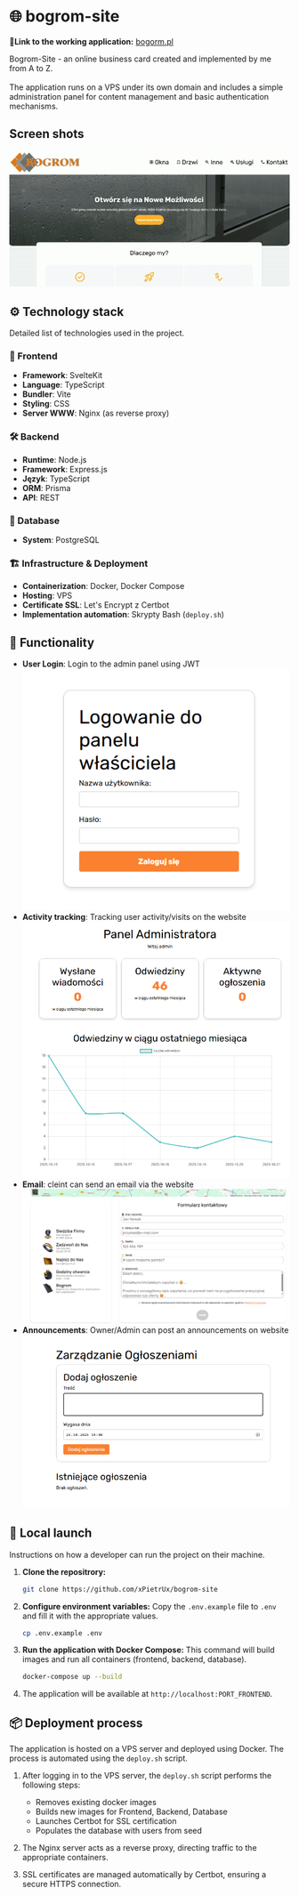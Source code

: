 # 🌐 bogrom-site

**🔗Link to the working application:** [bogorm.pl](https://bogrom.pl)

Bogrom-Site - an online business card created and implemented by me from A to Z. <br><br>
The application runs on a VPS under its own domain and includes a simple administration panel for content management and basic authentication mechanisms.

## Screen shots

![Animated presentation](docs/images/animated-presentation.gif)

## ⚙️ Technology stack

Detailed list of technologies used in the project.

### 🎨 Frontend

-   **Framework**: SvelteKit
-   **Language**: TypeScript
-   **Bundler**: Vite
-   **Styling**: CSS
-   **Server WWW**: Nginx (as reverse proxy)

### 🛠️ Backend

-   **Runtime**: Node.js
-   **Framework**: Express.js
-   **Język**: TypeScript
-   **ORM**: Prisma
-   **API**: REST

### 💾 Database

-   **System**: PostgreSQL

### 🏗️ Infrastructure & Deployment

-   **Containerization**: Docker, Docker Compose
-   **Hosting**: VPS
-   **Certificate SSL**: Let's Encrypt z Certbot
-   **Implementation automation**: Skrypty Bash (`deploy.sh`)

## 🧩 Functionality

-   **User Login**: Login to the admin panel using JWT
    ![Login Site](docs/images/login.png)
-   **Activity tracking**: Tracking user activity/visits on the website
    ![Admin Site](docs/images/admin.png)
-   **Email**: cleint can send an email via the website
    ![Contact Site](docs/images/contact.png)
-   **Announcements**: Owner/Admin can post an announcements on website
    ![Announcements Site](docs/images/announcements.png)

## 🚀 Local launch

Instructions on how a developer can run the project on their machine.

1.  **Clone the repositrory:**

    ```bash
    git clone https://github.com/xPietrUx/bogrom-site
    ```

2.  **Configure environment variables:**
    Copy the `.env.example` file to `.env` and fill it with the appropriate values.

    ```bash
    cp .env.example .env
    ```

3.  **Run the application with Docker Compose:**
    This command will build images and run all containers (frontend, backend, database).

    ```bash
    docker-compose up --build
    ```

4.  The application will be available at `http://localhost:PORT_FRONTEND`.

## 📦 Deployment process

The application is hosted on a VPS server and deployed using Docker. The process is automated using the `deploy.sh` script.

1.  After logging in to the VPS server, the `deploy.sh` script performs the following steps:

    -   Removes existing docker images
    -   Builds new images for Frontend, Backend, Database
    -   Launches Certbot for SSL certification
    -   Populates the database with users from seed

2.  The Nginx server acts as a reverse proxy, directing traffic to the appropriate containers.

3.  SSL certificates are managed automatically by Certbot, ensuring a secure HTTPS connection.
